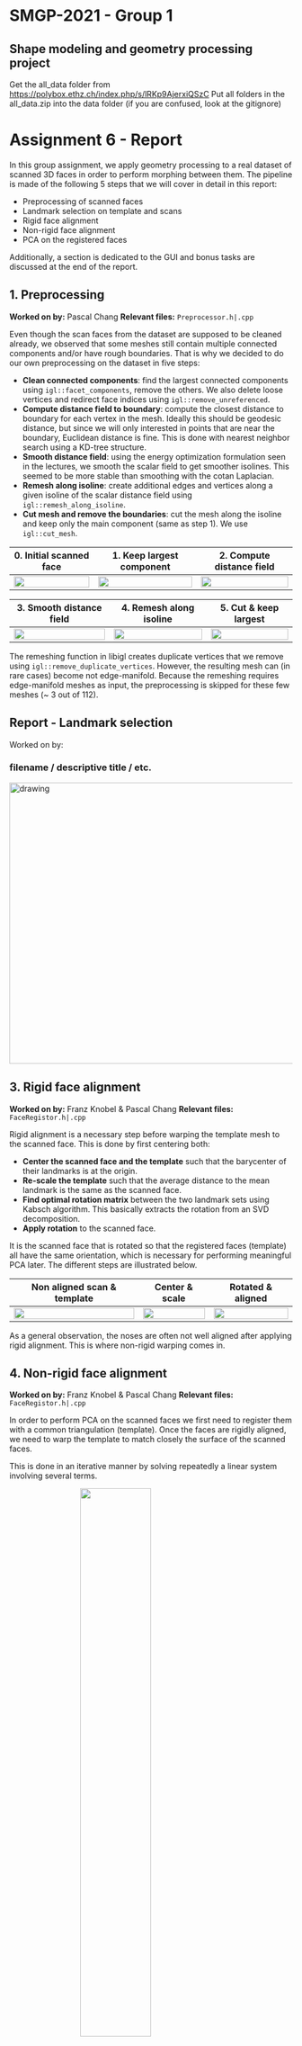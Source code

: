 # SMGP-2021 - Group 1
## Shape modeling and geometry processing project

Get the all_data folder from https://polybox.ethz.ch/index.php/s/lRKp9AjerxiQSzC
Put all folders in the all_data.zip into the data folder (if you are confused, look at the gitignore)

# Assignment 6 - Report

In this group assignment, we apply geometry processing to a real dataset of scanned 3D faces in order to perform morphing between them. The pipeline is made of the following 5 steps that we will cover in detail in this report:

+ Preprocessing of scanned faces
+ Landmark selection on template and scans
+ Rigid face alignment
+ Non-rigid face alignment
+ PCA on the registered faces

Additionally, a section is dedicated to the GUI and bonus tasks are discussed at the end of the report.

## 1. Preprocessing
**Worked on by:** Pascal Chang
**Relevant files:** `Preprocessor.h|.cpp`

Even though the scan faces from the dataset are supposed to be cleaned already, we observed that some meshes still contain multiple connected components and/or have rough boundaries. That is why we decided to do our own preprocessing on the dataset in five steps:

+ **Clean connected components**: find the largest connected components using `igl::facet_components`, remove the others. We also delete loose vertices and redirect face indices using `igl::remove_unreferenced`.
+ **Compute distance field to boundary**: compute the closest distance to boundary for each vertex in the mesh. Ideally this should be geodesic distance, but since we will only interested in points that are near the boundary, Euclidean distance is fine. This is done with nearest neighbor search using a KD-tree structure.
+ **Smooth distance field**: using the energy optimization formulation seen in the lectures, we smooth the scalar field to get smoother isolines. This seemed to be more stable than smoothing with the cotan Laplacian.
+ **Remesh along isoline**: create additional edges and vertices along a given isoline of the scalar distance field using `igl::remesh_along_isoline`.
+ **Cut mesh and remove the boundaries**: cut the mesh along the isoline and keep only the main component (same as step 1). We use `igl::cut_mesh`.

| 0. Initial scanned face | 1. Keep largest component | 2. Compute distance field | 
|:--:|:--:|:--:|
|<img src="results/1-initial.png" width="100%"> | <img src="results/1-removeCC.png" width="100%"> | <img src="results/1-distance.png" width="100%"> |

| 3. Smooth distance field | 4. Remesh along isoline | 5. Cut & keep largest |
|:--:|:--:|:--:|
 <img src="results/1-smooth.png" width="100%"> | <img src="results/1-remesh.png" width="100%"> | <img src="results/1-cut.png" width="100%"> |

The remeshing function in libigl creates duplicate vertices that we remove using `igl::remove_duplicate_vertices`. However, the resulting mesh can (in rare cases) become not edge-manifold. Because the remeshing requires edge-manifold meshes as input, the preprocessing is skipped for these few meshes (~ 3 out of 112).

## Report - Landmark selection
Worked on by:

### filename / descriptive title / etc.
<img src="results/.png" alt="drawing" height="500" width="1000" />

## 3. Rigid face alignment
**Worked on by:** Franz Knobel & Pascal Chang
**Relevant files:** `FaceRegistor.h|.cpp`

Rigid alignment is a necessary step before warping the template mesh to the scanned face. This is done by first centering both:

+ **Center the scanned face and the template** such that the barycenter of their landmarks is at the origin.
+ **Re-scale the template** such that the average distance to the mean landmark is the same as the scanned face.
+ **Find optimal rotation matrix** between the two landmark sets using Kabsch algorithm. This basically extracts the rotation from an SVD decomposition.
+ **Apply rotation** to the scanned face.

It is the scanned face that is rotated so that the registered faces (template) all have the same orientation, which is necessary for performing meaningful PCA later. The different steps are illustrated below.

| Non aligned scan & template | Center & scale | Rotated & aligned | 
|:--:|:--:|:--:|
|<img src="results/3-initial.png" width="100%"> | <img src="results/3-centernscale.png" width="100%"> | <img src="results/3-aligned.png" width="100%"> |

As a general observation, the noses are often not well aligned after applying rigid alignment. This is where non-rigid warping comes in.

## 4. Non-rigid face alignment
**Worked on by:** Franz Knobel & Pascal Chang
**Relevant files:** `FaceRegistor.h|.cpp`

In order to perform PCA on the scanned faces we first need to register them with a common triangulation (template). Once the faces are rigidly aligned, we need to warp the template to match closely the surface of the scanned faces.

This is done in an iterative manner by solving repeatedly a linear system involving several terms. 

<img width="25%"><img src="results/4-system.png" width="50%">

+ **Laplacian smoothing term**: encourages the warped mesh to be as smooth as itself from the previous iteration.
+ **Boundary constraints**: enforces the vertices at the boundary of the template mesh to stay still.
+ **Landmark constraints**: enforces the position of the landmarks on the template to match the one of those on the scanned face.
+ **Dynamic constraints**: when a vertex of the template becomes close enough to a vertex on the scanned mesh, encourage it to match it exactly. These constraints change at every iteration and the threshold for "how close is close" is determined by the parameter `epsilon`. 

While most of the constraints leads to rows in the system matrix to be zero except at one position where it is 1, the landmark constraints are a bit different. In fact, since our landmarks are precise points on a mesh defined by barycenter coordinates on a given triangular face, the landmark constraints actually give rise to rows with 3 non-zero values that sum up to 1. Thus, if we want to keep this precision (instead of assigning to the nearest vertex), we cannot use the substitution method as in Assignment 5.

Here are the result for each iteration:

| Iteration 0 (rigid aligned) | Iteration 1 | Iteration 2 | Iteration 3 |
|:---:|:---:|:---:|:---:|
|<img src="results/4-step0.png" width="100%"> |<img src="results/4-step1.png" width="100%"> |<img src="results/4-step2.png" width="100%"> |<img src="results/4-step3.png" width="100%"> |

| Iteration 4 | Iteration 5 | Iteration 6 | Reference scanned face|
|:---:|:---:|:---:|:---:|
|<img src="results/4-step4.png" width="100%"> |<img src="results/4-step5.png" width="100%"> |<img src="results/4-step5.png" width="100%"> | <img src="results/4-reference.png" width="100%"> |

In general we perform the first iteration with a very small `epsilon` (e.g. = 0.01) so that there are no dynamic constraints. This makes sure that we first match the landmarks. Then,  the subsequent iterations are performed with a larger `epsilon` (~ 3.0). 
 
Solving the system above turned out to be slow because it is a rectangular matrix and corresponding solvers in `Eigen` are not as fast as the Simplicial Cholesky solver we used in Assignment 5. However, we can transform the system to obtain one with a square matrix which is SPD (as shown below). This allows us to use fast solvers for SPD matrices and get interactive computation rates even on the larger templates.

<img width="20%"><img src="results/4-solve_trick.png" width="60%">

We observed that reducing `lambda` gives smoother results especially on the boundaries of the scan mesh, but doing less iterations seems to give similar results. We set `lambda=1`.

## Report - PCA of faces
Worked on by: Clemens, Nicolas

To solve this task, we gather a dataset of faces in a data structure. We proceed by computing the mean face and use it to compute the offset between this mean face and each face in the data set. Then, we construct a matrix A where each column represents one of these offsets. We construct the covariance matrix using Matrix A as described in [1] to significantly reduce computation time, and subsequently compute the PCA from which we can reconstruct the most dominant Eigen vectors of our dataset. To most accurately represent the original faces using those Eigen faces, we compute the dot product between the offset, and the Eigen faces to compute the weight for each Eigen face. Using these weights we can reconstruct the original faces through a linear combination of all Eigen faces scaled by those weights added to the mean face. We continued with the implementation of a morphing mechanism which is computed by linearly interpolating offsets (linear combinations of Eigen faces) of two faces and adding them to the mean face. This enables morphing from one face to another. (Clemens, Nicolas)

[1]: Matthew Turk and Alex Pentland. 1991. Eigenfaces for recognition. J. Cognitive Neuroscience 3, 1 (Winter 1991), 71–86. DOI:https://doi.org/10.1162/jocn.1991.3.1.71

## Report for UI
**Worked on by**: Whole group (most credit goes to Pascal)

To ensure modularity, the GUI contains a menu bar for selecting the desired menu. Each menu is associated with a specific task of the pipeline and can be viewed as an application on its own. There are five menus:

+ **Viewer**: shows the default viewer menu. It is possible to select this menu without loosing the ongoing task.
+ **Preprocessing**
+ **Landmark Selection**
+ **Face Registration** (rigid & non-rigid alignment)
+ **PCA Computation**

### Preprocessing UI

<img src="results/UI-preprocessing_general.png" width="100%">

**To preprocess a mesh manually:**

+ Start by selecting a mesh in the file browser
+ Successively click on `Clean connected components` → `Show signed distance` → `Smooth scalar field`
+ The terminal should show the range of distance e.g. `Scalar field distance range = [ 0 ; 92.3024 ]`
+ In `iso value` input box, select the isoline value to cut (if outside of distance range nothing will happen). The default `5.0` works for the dataset.
+ Successively select `Remesh & cut along isoline` → `Clean connected components`.

**To preprocess a mesh automatically:**

+ Start by selecting a mesh in the file browser
+ Click on `Preprocess face`

**To save a mesh:**

Simply select `Save mesh`. The current mesh (preprocessed or not) will be saved to the `data/preprocessed_faces` folder (overwriting existing ones if any).

**To preprocess all the meshes automatically and save them:**

Simply select `Preprocess all` at the bottom of the menu. All meshes will be preprocessed with isolue of 3 and saved to the `data/preprocessed_faces` folder (overwriting existing ones if any).



### Landmark Selection UI

### Face Registration UI

<img src="results/UI-registration_general.png" width="100%">

**To register a face manually:**

+ Start by selecting a template face in the Combox Box `template face`
+ Also select the scanned face to register in the file browser. All the meshes are preprocessed already.
+ Successively select `Center & Scale face` → `Center & Scale template` → `Align Rigid`
+ With `epsilon` small (e.g. 0.01), click once on `Align Non-Rigid`. The landmarks should be roughly aligned.
+ Set `epsilon` to larger value (e.g. 3.0) and select `Align Non-Rigid` a few times until satisfactory results. 

**To register a face automatically:**

+ Start by selecting a template face and the scanned face to register (same as above).
+ Select `Register`. This does 5 iterations of non-rigid alignment after rigidly aligning the meshes.

**To save the registered face**

Once a face is manually or automatically registered, select `Save registered face`. This will save the mesh in the folder `data/aligned_faces` (overwriting existing one with same name if any!)

**To register all faces and save them**

Simply select `Register all` at the bottom of the menu. All meshes will be registered and saved to the `data/preprocessed_faces` folder (overwriting existing ones if any).

### PCA UI
The UI supports the adjustment of the weights for each Eigen face and allows morphing between two faces. (Nicolas, Clemens) 

As additional features, we implemented:
<ul>
<li>
change the amount of Eigen faces used to approximate the original faces (Nicolas)
</li>
<li>
sliders for Eigen faces allowing to slide from the minimal weight of all original faces for each Eigen face to the maximal weight for reasonable adjustment of each weight, but still providing a big enough space to explore features (Nicolas) 
</li>
<li>
a function to show the error between the shown and the original face (Nicolas, Pascal)
</li>
</ul>

### Screenshot of the user interface used to adjust PCA parameters
<img src="results/pca-ui.png" alt="drawing" height="600" width="300" />
<ul>
<li>
The PCA user interface starts with the general viewer settings (we assume these settings are well known).
</li>
<li>
"Choose data": It provides a dropdown to choose the dataset from for easy dataset selection.
</li>
<li>
"Show average face": It shows the mean face of the dataset. Since it is no face available in the dataset the face index below will be set to -1.
</li>
<li>
"Face index": The face index interface allows to decrease/increase the face index and scroll through each face in the dataset.
</li>
<li>
"Show face": It shows the currently selected face from the dataset should any other mesh have been displayed in the mean time.
</li>
<img src="results/choose-dataset.gif" width="1000" height="500" />
<li>
"#Eigen faces": The next integer input allows the user to adjust the amount of Eigen faces used to adjust the face offset computed through a linear combination of all Eigen faces weighted with the chosen weight in the range [-1,1]. The weights of each Eigen face can be adjusted through the listed sliders starting at Eigen face 0.
</li>
<li>
"Approximate face with Eigen faces": It shows the original face approximated using the Eigen faces with weights chosen to minimize the distance.
</li>
<li>
"Set weight approximated face": It set the weights chosen by the above sliders according to the current face index and tries to approximate it as close as possible. 
</li>
<li>
"Show face with current weights": This button lets you display the mean face with a linear combination of Eigen faces weighted according to the weight specified using the sliders for each Eigen face. 
</li>
<li>
"Show error to face index": This displays a coloured visualization of the distance between the computed offset using a linear combination of the Eigen faces added to the mean face and the face chosen by the face index.
</li>
<img src="results/eigen-faces.gif" width="1000" height="500" />
<li>
"Morph face index": Specifies the face index of a face from the dataset which we will morph with the linear combination of Eigen faces currently chosen.
</li>
<li>
"Morph rate": This scalar lets the user linearly interpolate between the two faces chosen for the morph process.
</li>
<li>
"Show morphed face": This button lets the user display the result of the morph process should any other mesh have been displayed in the mean time.
</li>
<li>
"Save mesh": This button lets the user save the displayed mesh to the folder "data/pca-results".
</li>
<img src="results/morph-face.gif" width="1000" height="500" />
</ul>


